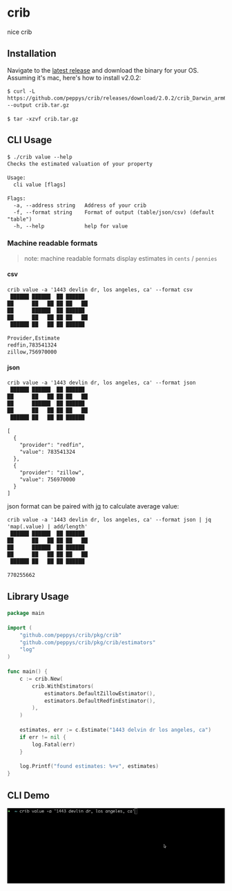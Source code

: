 # crib
nice crib

## Installation
Navigate to the [latest release](https://github.com/peppys/crib/releases/latest) and download the binary for your OS.  
Assuming it's mac, here's how to install v2.0.2:
```shell
$ curl -L https://github.com/peppys/crib/releases/download/2.0.2/crib_Darwin_arm64.tar.gz --output crib.tar.gz 

$ tar -xzvf crib.tar.gz
```

## CLI Usage
```shell
$ ./crib value --help
Checks the estimated valuation of your property

Usage:
  cli value [flags]

Flags:
  -a, --address string   Address of your crib
  -f, --format string    Format of output (table/json/csv) (default "table")
  -h, --help             help for value
```

### Machine readable formats
> note: machine readable formats display estimates in `cents` / `pennies`

#### csv
```shell
crib value -a '1443 devlin dr, los angeles, ca' --format csv
 ██████ ██████  ██ ██████  
██      ██   ██ ██ ██   ██ 
██      ██████  ██ ██████  
██      ██   ██ ██ ██   ██ 
 ██████ ██   ██ ██ ██████  

Provider,Estimate                                                                                                                                                                                                                       
redfin,783541324
zillow,756970000
```

#### json
```shell
crib value -a '1443 devlin dr, los angeles, ca' --format json
 ██████ ██████  ██ ██████  
██      ██   ██ ██ ██   ██ 
██      ██████  ██ ██████  
██      ██   ██ ██ ██   ██ 
 ██████ ██   ██ ██ ██████  

[                                                                                                                                                                                                                          
  {
    "provider": "redfin",
    "value": 783541324
  },
  {
    "provider": "zillow",
    "value": 756970000
  }
]
```

json format can be paired with [jq](https://github.com/jqlang/jq) to calculate average value:
```shell
crib value -a '1443 devlin dr, los angeles, ca' --format json | jq 'map(.value) | add/length'
 ██████ ██████  ██ ██████  
██      ██   ██ ██ ██   ██ 
██      ██████  ██ ██████  
██      ██   ██ ██ ██   ██ 
 ██████ ██   ██ ██ ██████  

770255662                         
```

## Library Usage
```go
package main

import (
	"github.com/peppys/crib/pkg/crib"
	"github.com/peppys/crib/pkg/crib/estimators"
	"log"
)

func main() {
	c := crib.New(
		crib.WithEstimators(
			estimators.DefaultZillowEstimator(),
			estimators.DefaultRedfinEstimator(),
		),
	)

	estimates, err := c.Estimate("1443 delvin dr los angeles, ca")
	if err != nil {
		log.Fatal(err)
	}

	log.Printf("found estimates: %+v", estimates)
}
```

## CLI Demo  
![demo](demo.gif)  
